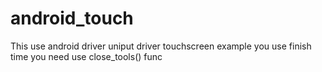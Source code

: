 # android_touch
This use android driver uniput driver touchscreen example
you use finish time you need use close_tools() func
